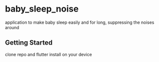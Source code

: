 # baby_sleep_noise

application to make baby sleep easily and for long, suppressing the noises around

## Getting Started

clone repo and flutter install on your device
